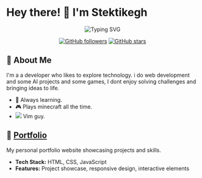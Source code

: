 # Hey there! 👋 I'm Stektikegh

<div align="center">
  
  ![Typing SVG](https://readme-typing-svg.herokuapp.com?font=Fira+Code&pause=1000&color=000&center=true&vCenter=true&width=435&lines=Linux+Is+The+Best+OS;Freedom;NeoVim+Is+The+Best+Text+Editor;Rust+Is+The+Best+Language;X11+Is+Crap;College+Teaches+Real+CS;Humanity+Must+Fight+AI+Slop;LinkedIn+Is+For+Corporate+Slaves;Open+Source+Is+My+Only+Source;Downloading+Cracks+Is+Haram)
  
  [![GitHub followers](https://img.shields.io/github/followers/Stektikegh?label=Follow&style=social)](https://github.com/Stektikegh)
  [![GitHub stars](https://img.shields.io/github/stars/Stektikegh?label=Stars&style=social)](https://github.com/Stektikegh)

</div>

## 🚀 About Me

I'm a a developer who likes to explore technology. i do web development and some AI projects and some games, I dont enjoy solving challenges and bringing ideas to life.

- 🌱 Always learning.
- 🎮 Plays minecraft all the time.
- ![](https://cdn.iconscout.com/icon/free/png-512/free-vim-icon-svg-download-png-2945210.png?f=webp&w=16) Vim guy.


## 💼 [Portfolio](https://github.com/Stektikegh/Portfolio)
My personal portfolio website showcasing projects and skills.
- **Tech Stack:** HTML, CSS, JavaScript
- **Features:** Project showcase, responsive design, interactive elements
